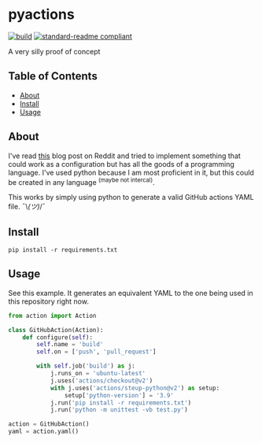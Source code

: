 # pyactions

[![build](https://github.com/meyer1994/pyactions/actions/workflows/build.yml/badge.svg)](https://github.com/meyer1994/pyactions/actions/workflows/build.yml)
[![standard-readme compliant](https://img.shields.io/badge/readme%20style-standard-brightgreen.svg?style=flat-square)](https://github.com/RichardLitt/standard-readme)

A very silly proof of concept

## Table of Contents

- [About](#about)
- [Install](#install)
- [Usage](#usage)

## About

I've read [this][1] blog post on Reddit and tried to implement something that
could work as a configuration but has all the goods of a programming language.
I've used python because I am most proficient in it, but this could be created
in any language <sup>(maybe not intercal)</sup>.

This works by simply using python to generate a valid GitHub actions YAML file.
¯\\_(ツ)_/¯

## Install

```
pip install -r requirements.txt
```

## Usage

See this example. It generates an equivalent YAML to the one being used in this
repository right now.

```py
from action import Action

class GitHubAction(Action):
    def configure(self):
        self.name = 'build'
        self.on = ['push', 'pull_request']

        with self.job('build') as j:
            j.runs_on = 'ubuntu-latest'
            j.uses('actions/checkout@v2')
            with j.uses('actions/steup-python@v2') as setup:
                setup['python-version'] = '3.9'
            j.run('pip install -r requirements.txt')
            j.run('python -m unittest -vb test.py')

action = GitHubAction()
yaml = action.yaml()
```

[1]: https://blog.earthly.dev/intercal-yaml-and-other-horrible-programming-languages/
